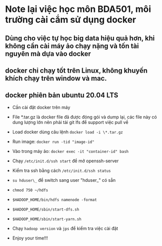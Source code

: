 # Note lại việc học môn BDA501, môi trường cài cắm sử dụng docker 
## Dùng cho việc tự học big data hiệu quả hơn, khi không cần cài máy ảo chạy nặng và tốn tài nguyên mà dựa vào docker
## docker chỉ chạy tốt trên Linux, không khuyến khích chạy trên window và mac.
## docker phiên bản ubuntu 20.04 LTS

- Cần cài đặt docker trên máy
- File \*.tar.gz là docker file đã được đóng gói và dump lại, các file này có dung lượng lớn nên phải tải git lfs để support việc pull về
- Load docker dùng câu lệnh ```docker load -i \*.tar.gz```
- Run image: ```docker run -tid "image-id"```
- Vào trong máy ảo: ```docker exec -it "container-id" bash```
- Chạy ```/etc/init.d/ssh start``` để mở openssh-server
- Kiểm tra ssh bằng cách ```/etc/init.d/ssh status```
- ```su hduser\_``` để switch sang user "hduser\_" có sẵn
- ```chmod 750 ~/hdfs```
- ```$HADOOP_HOME/bin/hdfs namenode -format```
- ```$HADOOP_HOME/sbin/start-dfs.sh```
- ```$HADOOP_HOME/sbin/start-yarn.sh```
- Chạy ```hadoop version``` và ```jps``` để kiểm tra việc cài đặt

- Enjoy your time!!!
